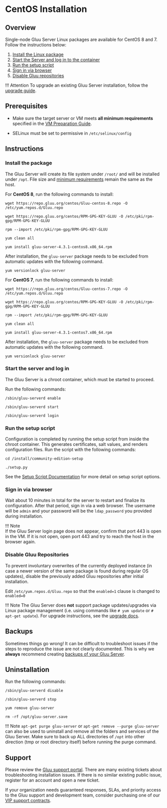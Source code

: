 # CentOS Installation 
## Overview
Single-node Gluu Server Linux packages are available for CentOS 8 and 7. Follow the instructions below: 

1. [Install the Linux package](#install-the-package)
2. [Start the Server and log in to the container](#start-the-server-and-log-in)
3. [Run the setup script](#run-the-setup-script)
4. [Sign in via browser](#sign-in-via-browser)
5. [Disable Gluu repositories](#disable-gluu-repositories)

!!! Attention
    To upgrade an existing Gluu Server installation, follow the [upgrade guide](../upgrade/index.md).

## Prerequisites

- Make sure the target server or VM meets **all minimum requirements** specified in the [VM Preparation Guide](../installation-guide/index.md).   

- SELinux must be set to permissive in `/etc/selinux/config`
  
## Instructions

### Install the package

The Gluu Server will create its file system under `/root/` and will be installed under `/opt`. File size and [minimum requirements](../installation-guide/index.md) remain the same as the host.

For **CentOS 8**, run the following commands to install:

```
wget https://repo.gluu.org/centos/Gluu-centos-8.repo -O /etc/yum.repos.d/Gluu.repo
```

```
wget https://repo.gluu.org/centos/RPM-GPG-KEY-GLUU -O /etc/pki/rpm-gpg/RPM-GPG-KEY-GLUU
```

```
rpm --import /etc/pki/rpm-gpg/RPM-GPG-KEY-GLUU
```

```
yum clean all
```

```
yum install gluu-server-4.3.1-centos8.x86_64.rpm
```

After installation, the `gluu-server` package needs to be excluded from automatic updates with the following command.

```
yum versionlock gluu-server
```

For **CentOS 7**, run the following commands to install:

```
wget https://repo.gluu.org/centos/Gluu-centos-7.repo -O /etc/yum.repos.d/Gluu.repo
```

```
wget https://repo.gluu.org/centos/RPM-GPG-KEY-GLUU -O /etc/pki/rpm-gpg/RPM-GPG-KEY-GLUU
```

```
rpm --import /etc/pki/rpm-gpg/RPM-GPG-KEY-GLUU
```

```
yum clean all
```

```
yum install gluu-server-4.3.1-centos7.x86_64.rpm
```

After installation, the `gluu-server` package needs to be excluded from automatic updates with the following command.

```
yum versionlock gluu-server
```

### Start the server and log in

The Gluu Server is a chroot container, which must be started to proceed. 

Run the following commands: 

```
/sbin/gluu-serverd enable
```

```
/sbin/gluu-serverd start
```

```
/sbin/gluu-serverd login
```

### Run the setup script

Configuration is completed by running the setup script from inside the chroot container. This generates certificates, salt values, and renders configuration files. Run the script with the following commands:

```
cd /install/community-edition-setup
```   

```
./setup.py
```


See the [Setup Script Documentation](./setup_py.md#setup-prompt) for more detail on setup script options.

### Sign in via browser

Wait about 10 minutes in total for the server to restart and finalize its configuration. After that period, sign in via a web browser. The username will be `admin` and your password will be the `ldap_password` you provided during installation. 

!!! Note   
    If the Gluu Server login page does not appear, confirm that port 443 is open in the VM. If it is not open, open port 443 and try to reach the host in the browser again.   

### Disable Gluu Repositories

To prevent involuntary overwrites of the currently deployed instance (in case a newer version of the same package is found during regular OS updates), disable the previously added Gluu repositories after initial installation.

Edit `/etc/yum.repos.d/Gluu.repo` so that the `enabled=1` clause is changed to `enabled=0`        

!!! Note
    The Gluu Server does **not** support package updates/upgrades via Linux package management (i.e. using commands like `# yum update` or `# apt-get update`). For upgrade instructions, see the [upgrade docs](../upgrade/index.md).

## Backups
Sometimes things go wrong! It can be difficult to troubleshoot issues if the steps to reproduce the issue are not clearly documented. This is why we **always** recommend creating [backups of your Gluu Server](../operation/backup.md). 

## Uninstallation

Run the following commands:

```
/sbin/gluu-serverd disable
```

```
/sbin/gluu-serverd stop
```

```
yum remove gluu-server 
```

```
rm -rf /opt/gluu-server.save
```

!!! Note
    `apt-get purge gluu-server` or `apt-get remove --purge gluu-server` can also be used to uninstall and remove all the folders and services of the Gluu Server. Make sure to back up ALL directories of `/opt` into other direction (tmp or root directory itself) before running the purge command.

## Support
Please review the [Gluu support portal](https://support.gluu.org). There are many existing tickets about troubleshooting installation issues. If there is no similar existing public issue, register for an account and open a new ticket. 

If your organization needs guaranteed responses, SLAs, and priority access to the Gluu support and development team, consider purchasing one of our [VIP support contracts](https://gluu.org/pricing).  
